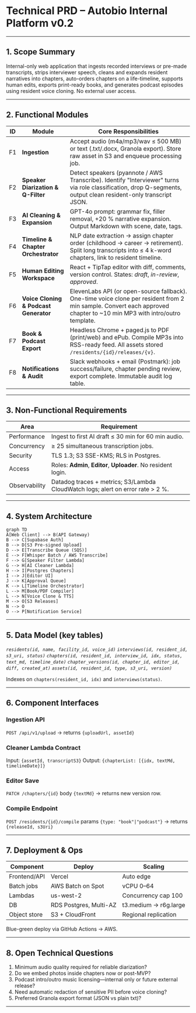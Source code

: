 # Technical PRD – Autobio Internal Platform v0.2

---

## 1. Scope Summary

Internal-only web application that ingests recorded interviews or pre-made transcripts, strips interviewer speech, cleans and expands resident narratives into chapters, auto-orders chapters on a life-timeline, supports human edits, exports print-ready books, and generates podcast episodes using resident voice cloning. No external user access.

---

## 2. Functional Modules

| ID | Module                                | Core Responsibilities                                                                                                                                                   |
| -- | ------------------------------------- | ----------------------------------------------------------------------------------------------------------------------------------------------------------------------- |
| F1 | **Ingestion**                         | Accept audio (m4a/mp3/wav ≤ 500 MB) or text (.txt/.docx, Granola export). Store raw asset in S3 and enqueue processing job.                                             |
| F2 | **Speaker Diarization & Q-Filter**    | Detect speakers (pyannote / AWS Transcribe). Identify "Interviewer" turns via role classification, drop Q-segments, output clean resident-only transcript JSON.         |
| F3 | **AI Cleaning & Expansion**           | GPT-4o prompt: grammar fix, filler removal, +20 % narrative expansion. Output Markdown with scene, date, tags.                                                          |
| F4 | **Timeline & Chapter Orchestrator**   | NLP date extraction → assign chapter order (childhood → career → retirement). Split long transcripts into ≤ 4 k-word chapters, link to resident timeline.               |
| F5 | **Human Editing Workspace**           | React + TipTap editor with diff, comments, version control. States: *draft*, *in-review*, *approved*.                                                                   |
| F6 | **Voice Cloning & Podcast Generator** | ElevenLabs API (or open-source fallback). One-time voice clone per resident from 2 min sample. Convert each approved chapter to \~10 min MP3 with intro/outro template. |
| F7 | **Book & Podcast Export**             | Headless Chrome + paged.js to PDF (print/web) and ePub. Compile MP3s into RSS-ready feed. All assets stored `/residents/{id}/releases/{v}`.                             |
| F8 | **Notifications & Audit**             | Slack webhooks + email (Postmark): job success/failure, chapter pending review, export complete. Immutable audit log table.                                             |

---

## 3. Non-Functional Requirements

| Area          | Requirement                                                                     |
| ------------- | ------------------------------------------------------------------------------- |
| Performance   | Ingest to first AI draft ≤ 30 min for 60 min audio.                             |
| Concurrency   | ≥ 25 simultaneous transcription jobs.                                           |
| Security      | TLS 1.3; S3 SSE-KMS; RLS in Postgres.                                           |
| Access        | Roles: **Admin**, **Editor**, **Uploader**. No resident login.                  |
| Observability | Datadog traces + metrics; S3/Lambda CloudWatch logs; alert on error rate > 2 %. |

---

## 4. System Architecture

```mermaid
graph TD
A[Web Client] --> B(API Gateway)
B --> C[Supabase Auth]
B --> D[S3 Pre-signed Upload]
D --> E[Transcribe Queue (SQS)]
E --> F[Whisper Batch / AWS Transcribe]
F --> G[Speaker Filter Lambda]
G --> H[AI Cleaner Lambda]
H --> I[Postgres Chapters]
I --> J[Editor UI]
J --> K[Approval Queue]
K --> L[Timeline Orchestrator]
L --> M[Book/PDF Compiler]
L --> N[Voice Clone & TTS]
M --> O[S3 Releases]
N --> O
O --> P[Notification Service]
```

---

## 5. Data Model (key tables)

*`residents(id, name, facility_id, voice_id)`*
*`interviews(id, resident_id, s3_uri, status)`*
*`chapters(id, resident_id, interview_id, idx, status, text_md, timeline_date)`*
*`chapter_versions(id, chapter_id, editor_id, diff, created_at)`*
*`assets(id, resident_id, type, s3_uri, version)`*

Indexes on `chapters(resident_id, idx)` and `interviews(status)`.

---

## 6. Component Interfaces

### Ingestion API

`POST /api/v1/upload` → returns `{uploadUrl, assetId}`

### Cleaner Lambda Contract

Input: `{assetId, transcriptS3}`
Output: `{chapterList: [{idx, textMd, timelineDate}]}`

### Editor Save

`PATCH /chapters/{id}` body `{textMd}` → returns new version row.

### Compile Endpoint

`POST /residents/{id}/compile` params `{type: "book"|"podcast"}` → returns `{releaseId, s3Uri}`

---

## 7. Deployment & Ops

| Component    | Deploy                 | Scaling               |
| ------------ | ---------------------- | --------------------- |
| Frontend/API | Vercel                 | Auto edge             |
| Batch jobs   | AWS Batch on Spot      | vCPU 0–64             |
| Lambdas      | us-west-2              | Concurrency cap 100   |
| DB           | RDS Postgres, Multi-AZ | t3.medium → r6g.large |
| Object store | S3 + CloudFront        | Regional replication  |

Blue-green deploy via GitHub Actions → AWS.

---

## 8. Open Technical Questions

1. Minimum audio quality required for reliable diarization?
2. Do we embed photos inside chapters now or post-MVP?
3. Podcast intro/outro music licensing—internal only or future external release?
4. Need automatic redaction of sensitive PII before voice cloning?
5. Preferred Granola export format (JSON vs plain txt)?

---